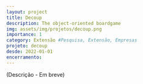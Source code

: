 ```yaml
---
layout: project
title: Decoup
description: The object-oriented boardgame
img: assets/img/projetos/decoup.png
importance: 1
category: Extensão #Pesquisa, Extensão, Empresas
projeto: decoup
desde: 2022-01-01
encerramento: 
---
```


(Descrição - Em breve)

